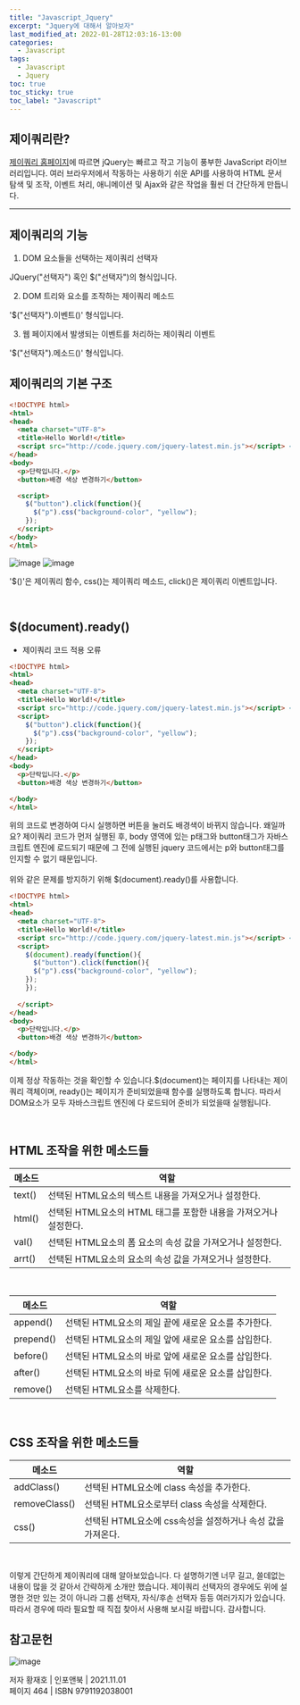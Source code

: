 ```yaml
---
title: "Javascript_Jquery"
excerpt: "Jquery에 대해서 알아보자"
last_modified_at: 2022-01-28T12:03:16-13:00
categories:
  - Javascript
tags:
  - Javascript
  - Jquery
toc: true
toc_sticky: true
toc_label: "Javascript"
---
```


## 제이쿼리란?

<a href="https://jquery.com" style="color:sky;">제이쿼리 홈페이지</a>에 따르면 jQuery는 빠르고 작고 기능이 풍부한 JavaScript 라이브러리입니다. 여러 브라우저에서 작동하는 사용하기 쉬운 API를 사용하여 HTML 문서 탐색 및 조작, 이벤트 처리, 애니메이션 및 Ajax와 같은 작업을 훨씬 더 간단하게 만듭니다.
<hr>

## 제이쿼리의 기능

1. DOM 요소들을 선택하는 제이쿼리 선택자

JQuery("선택자") 혹인 $("선택자")의 형식입니다.

2. DOM 트리와 요소를 조작하는 제이쿼리 메소드

'$("선택자").이벤트()' 형식입니다.

3. 웹 페이지에서 발생되는 이벤트를 처리하는 제이쿼리 이벤트

'$("선택자").메소드()' 형식입니다.<br>


## 제이쿼리의 기본 구조

```html
<!DOCTYPE html>
<html>
<head>
  <meta charset="UTF-8">
  <title>Hello World!</title>
  <script src="http://code.jquery.com/jquery-latest.min.js"></script> <!-- 제이쿼리 불러오기 -->
</head>
<body>
  <p>단락입니다.</p>
  <button>배경 색상 변경하기</button>

  <script>
    $("button").click(function(){
      $("p").css("background-color", "yellow");
    });
  </script>
</body>
</html>
```

![image](https://user-images.githubusercontent.com/72953874/151486181-288bcd3c-ad53-4814-b527-233d4524c68c.png)
![image](https://user-images.githubusercontent.com/72953874/151486188-7d62a307-3136-473a-b3cc-8f2aec01b516.png)

'$()'은 제이쿼리 함수, css()는 제이쿼리 메소드, click()은 제이쿼리 이벤트입니다.

<br>

## $(document).ready()

- 제이쿼리 코드 적용 오류

```html
<!DOCTYPE html>
<html>
<head>
  <meta charset="UTF-8">
  <title>Hello World!</title>
  <script src="http://code.jquery.com/jquery-latest.min.js"></script> <!-- 제이쿼리 불러오기 -->
  <script>
    $("button").click(function(){
      $("p").css("background-color", "yellow");
    });
  </script>
</head>
<body>
  <p>단락입니다.</p>
  <button>배경 색상 변경하기</button>

</body>
</html>
```
위의 코드로 변경하여 다시 실행하면 버튼을 눌러도 배경색이 바뀌지 않습니다. 왜일까요? 제이쿼리 코드가 먼저 실행된 후, body 영역에 있는 p태그와 button태그가 자바스크립트 엔진에 로드되기 때문에 그 전에 실행된 jquery 코드에서는 p와 button태그를 인지할 수 없기 때문입니다.
<br>
<br>
위와 같은 문제를 방지하기 위해 $(document).ready()를 사용합니다.

```html
<!DOCTYPE html>
<html>
<head>
  <meta charset="UTF-8">
  <title>Hello World!</title>
  <script src="http://code.jquery.com/jquery-latest.min.js"></script> <!-- 제이쿼리 불러오기 -->
  <script>
    $(document).ready(function(){
      $("button").click(function(){
      $("p").css("background-color", "yellow");
    });
    });
    
  </script>
</head>
<body>
  <p>단락입니다.</p>
  <button>배경 색상 변경하기</button>

</body>
</html>
```

이제 정상 작동하는 것을 확인할 수 있습니다.$(document)는 페이지를 나타내는 제이쿼리 객체이며, ready()는 페이지가 준비되었을때 함수를 실행하도록 합니다. 따라서 DOM요소가 모두 자바스크립트 엔진에 다 로드되어 준비가 되었을때 실행됩니다.

<br>

## HTML 조작을 위한 메소드들

|메소드|역할|
|---|---|
|text()|선택된 HTML요소의 텍스트 내용을 가져오거나 설정한다.|
|html()|선택된 HTML요소의 HTML 태그를 포함한 내용을 가져오거나 설정한다.|
|val()|선택된 HTML요소의 폼 요소의 속성 값을 가져오거나 설정한다.|
|arrt()|선택된 HTML요소의 요소의 속성 값을 가져오거나 설정한다.|

<br>

|메소드|역할|
|---|---|
|append()|선택된 HTML요소의 제일 끝에 새로운 요소를 추가한다.|
|prepend()|선택된 HTML요소의 제일 앞에 새로운 요소를 삽입한다.|
|before()|선택된 HTML요소의 바로 앞에 새로운 요소를 삽입한다.|
|after()|선택된 HTML요소의 바로 뒤에 새로운 요소를 삽입한다.|
|remove()|선택된 HTML요소를 삭제한다.|
<br>

## CSS 조작을 위한 메소드들

|메소드|역할|
|---|---|
|addClass()|선택된 HTML요소에 class 속성을 추가한다.|
|removeClass()|선택된 HTML요소로부터 class 속성을 삭제한다.|
|css()|선택된 HTML요소에 css속성을 설정하거나 속성 값을 가져온다.|



<br>

이렇게 간단하게 제이쿼리에 대해 알아보았습니다. 다 설명하기엔 너무 길고, 쓸데없는 내용이 많을 것 같아서 간략하게 소개만 했습니다. 제이쿼리 선택자의 경우에도 위에 설명한 것만 있는 것이 아니라 그룹 선택자, 자식/후손 선택자 등등 여러가지가 있습니다. 따라서 경우에 따라 필요할 때 직접 찾아서 사용해 보시길 바랍니다. 감사합니다.
<br> 

## 참고문헌

![image](https://user-images.githubusercontent.com/72953874/151288663-06e5edaa-1585-4511-8413-b4e23b264bb2.png)

저자 황재호 | 인포앤북 | 2021.11.01<br>
페이지 464 | ISBN 9791192038001